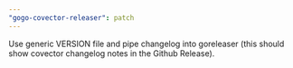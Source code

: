 ```yaml
---
"gogo-covector-releaser": patch
---
```


Use generic VERSION file and pipe changelog into goreleaser (this should show covector changelog notes in the Github Release).
